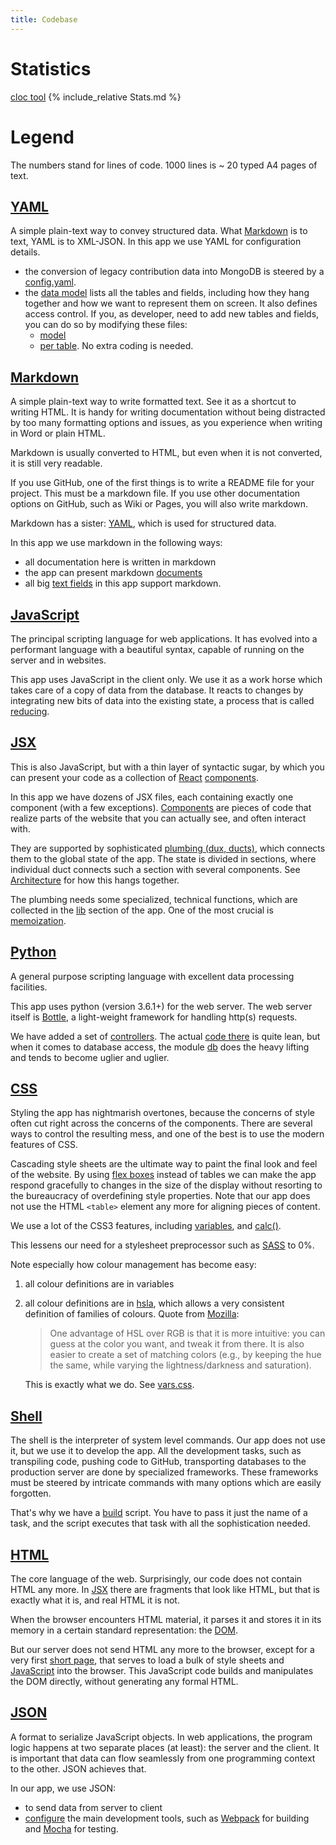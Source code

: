 ```yaml
---
title: Codebase
---
```


# Statistics

[cloc tool](https://github.com/AlDanial/cloc)
{% include_relative Stats.md %}

# Legend

The numbers stand for lines of code.
1000 lines is ~ 20 typed A4 pages of text.

[YAML](http://www.yaml.org)
-----------------------------------------------------------------------------------------

A simple plain-text way to convey structured data.
What [Markdown](#markdown) is to text, YAML is to XML-JSON.
In this app we use YAML for configuration details.

* the conversion of legacy contribution data into MongoDB is steered by a 
  [config.yaml]({{site.staticBase}}/tools/config.yaml).
* the [data model](Model) lists all the tables
  and fields, including how they hang together and how we want to represent them on screen.
  It also defines access control.
  If you, as developer, need to add new tables and fields, you can do so by modifying these
  files:
  * [model]({{site.serverBase}}/models/model.yaml)
  * [per table]({{site.serverBase}}/models/tables).
  No extra coding is needed.

[Markdown](https://guides.github.com/features/mastering-markdown/)
-----------------------------------------------------------------------------------------

A simple plain-text way to write formatted text.
See it as a shortcut to writing HTML.
It is handy for writing documentation without being distracted by too many
formatting options and issues, as you experience when writing in Word or plain HTML.

Markdown is usually converted to HTML, but even when it is not converted, it is still
very readable.

If you use GitHub, one of the first things is to write a README file for your project.
This must be a markdown file.
If you use other documentation options on GitHub, such as Wiki or Pages, you will also
write markdown.

Markdown has a sister: [YAML](#yaml), which is used for structured data.

In this app we use markdown in the following ways:

* all documentation here is written in markdown
* the app can present markdown [documents](Components#docmd)
* all big [text fields](Components#markdownarea) in this app support markdown.

[JavaScript](https://developer.mozilla.org/en-US/docs/Web/JavaScript)
-----------------------------------------------------------------------------------------

The principal scripting language for web applications.
It has evolved into a performant language with a beautiful syntax, capable
of running on the server and in websites.

This app uses JavaScript in the client only.
We use it as a work horse which takes care of a copy of data from the database.
It reacts to changes by integrating new bits of data into the existing state,
a process that is called [reducing](React#redux).

[JSX]({{site.reactDocs}}/introducing-JSX.html)
-----------------------------------------------------------------------------------------

This is also JavaScript, but with a thin layer of syntactic sugar, by which you
can present your code as a collection of [React]({{site.reactDocs}})
[components]({{site.reactDocs}}/react-component.html).

In this app we have dozens of JSX files, each containing exactly one component
(with a few exceptions).
[Components](Components) are pieces of code that realize parts of the website
that you can actually see, and often interact with.

They are supported by sophisticated [plumbing (dux, ducts)](Dux),
which connects them to the global
state of the app.
The state is divided in sections, where individual duct connects such a section
with several components. See [Architecture](Architecture) for how this hangs together.

The plumbing needs some specialized, technical functions, which are collected in the
[lib](Lib) section of the app.
One of the most crucial is [memoization](Lib#memo).

[Python](https://docs.python.org/3/)
-----------------------------------------------------------------------------------------

A general purpose scripting language with excellent data processing facilities.

This app uses python (version 3.6.1+) for the web server. The web server itself
is [Bottle](http://bottlepy.org/docs/dev/),
a light-weight framework for handling
http(s) requests.

We have added a set of [controllers](Server).
The actual [code there]({{site.serverBase}}/controllers/controller.py) is quite lean,
but when it comes to database access, the module
[db]({{site.serverBase}}/controllers/db.py) does the heavy lifting and tends
to become uglier and uglier.

[CSS](https://developer.mozilla.org/en-US/docs/Web/CSS)
-----------------------------------------------------------------------------------------
Styling the app has nightmarish overtones, because the concerns of style often cut
right across the concerns of the components.
There are several ways to control the resulting mess, and one of the best is to use
the modern features of CSS.

Cascading style sheets are the ultimate way to paint the final look and feel of the website.
By using [flex boxes](http://sass-lang.com) instead of tables we can make
the app respond gracefully to changes in the size of the display without
resorting to the bureaucracy of overdefining style properties.
Note that our app does not use the HTML `<table>` element any more for aligning pieces of content.

We use a lot of the CSS3 features, including
[variables](https://developer.mozilla.org/en-US/docs/Web/CSS/var), and
[calc()](https://developer.mozilla.org/en-US/docs/Web/CSS/calc).

This lessens our need for a stylesheet preprocessor such as
[SASS](http://sass-lang.com) to 0%.

Note especially how colour management has become easy:

1. all colour definitions are in variables
2. all colour definitions are in [hsla](https://en.wikipedia.org/wiki/HSL_and_HSV),
   which allows a very consistent definition of families of colours.
   Quote from [Mozilla](https://developer.mozilla.org/en-US/docs/Web/CSS/color_value):

   > One advantage of HSL over RGB is that it is more intuitive:
   you can guess at the color you want, and tweak it from there.
   It is also easier to create a set of matching colors
   (e.g., by keeping the hue the same,
   while varying the lightness/darkness and saturation).

   This is exactly what we do. 
   See [vars.css]({{site.cssBase}}/vars.css).

[Shell](https://www.gnu.org/software/bash/)
-----------------------------------------------------------------------------------------

The shell is the interpreter of system level commands. 
Our app does not use it, but we use it to develop the app.
All the development tasks, such as transpiling code, pushing code to GitHub, transporting
databases to the production server are done by specialized frameworks.
These frameworks must be steered by intricate commands with many options which are
easily forgotten.

That's why we have a [build]({{site.repBase}}/build.sh) script.
You have to pass it just the name of a task, and the script executes that task with all the
sophistication needed.

[HTML](https://developer.mozilla.org/en-US/docs/Web/HTML)
-----------------------------------------------------------------------------------------

The core language of the web.
Surprisingly, our code does not contain HTML any more.
In [JSX](#JSX) there are fragments that look like HTML, but that is exactly what it is, and
real HTML it is not.

When the browser encounters HTML material, it parses it and stores it in its memory in a certain
standard representation: the [DOM](React#dom).

But our server does not send HTML any more to the browser, except for a very first
[short page]({{site.serverBase}}/views/index.tpl),
that serves to load a bulk of style sheets and [JavaScript](#JavaScript) into the browser.
This JavaScript code builds and manipulates the DOM directly, without generating any formal HTML.

[JSON](https://developer.mozilla.org/en-US/docs/Web/JavaScript/Reference/Global_Objects/JSON)
-----------------------------------------------------------------------------------------

A format to serialize JavaScript objects.
In web applications, the program logic happens at two separate places (at least):
the server and the client. 
It is important that data can flow seamlessly from one programming context to the other.
JSON achieves that.

In our app, we use JSON:

* to send data from server to client
* [configure]({{site.clientBase}}/webpack.config.js) the main development tools, such as
  [Webpack](https://webpack.js.org/concepts/) for building and [Mocha](https://mochajs.org) for testing.
 
